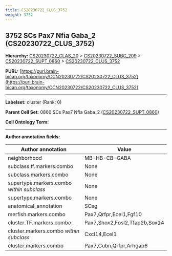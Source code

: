 ```yaml
---
title: CS20230722_CLUS_3752
weight: 3752
---
```

## 3752 SCs Pax7 Nfia Gaba_2 (CS20230722_CLUS_3752)
<b>Hierarchy: </b>
[CS20230722_CLAS_20](../CS20230722_CLAS_20) >
[CS20230722_SUBC_209](../CS20230722_SUBC_209) >
[CS20230722_SUPT_0860](../CS20230722_SUPT_0860) >
[CS20230722_CLUS_3752](../CS20230722_CLUS_3752)

**PURL:** [https://purl.brain-bican.org/taxonomy/CCN20230722/CS20230722_CLUS_3752](https://purl.brain-bican.org/taxonomy/CCN20230722/CS20230722_CLUS_3752)

---


**Labelset:** cluster (Rank: 0)

**Parent Cell Set:** 0860 SCs Pax7 Nfia Gaba_2 ([CS20230722_SUPT_0860](../CS20230722_SUPT_0860))



**Cell Ontology Term:** 

[MARKER GENES.]: #


---

[TRANSFERRED ANNOTATIONS.]: #


[AUTHOR ANNOTATION FIELDS.]: #


**Author annotation fields:**

| Author annotation | Value |
|-------------------|-------|
|neighborhood|MB-HB-CB-GABA|
|subclass.tf.markers.combo|None|
|subclass.markers.combo|None|
|supertype.markers.combo _within subclass_|None|
|supertype.markers.combo|None|
|anatomical_annotation|SCsg|
|merfish.markers.combo|Pax7,Qrfpr,Ecel1,Fgf10|
|cluster.TF.markers.combo|Pax7,Shox2,Fosl2,Tfap2b,Sox14|
|cluster.markers.combo _within subclass_|Cxcl14,Ecel1|
|cluster.markers.combo|Pax7,Cubn,Qrfpr,Arhgap6|

